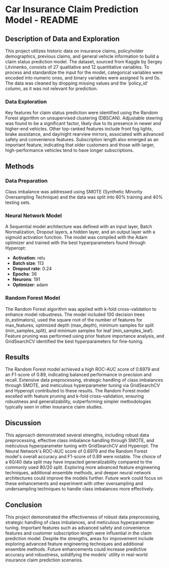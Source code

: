 # Car Insurance Claim Prediction Model - README

## Description of Data and Exploration

This project utilizes historic data on insurance claims, policyholder demographics, previous claims, and general vehicle information to build a claim status prediction model. The dataset, sourced from Kaggle by Sergey Litvinenko, consists of 27 qualitative and 12 quantitative variables. To process and standardize the input for the model, categorical variables were encoded into numeric ones, and binary variables were assigned 1s and 0s. The data was cleaned by dropping missing values and the ‘policy_id’ column, as it was not relevant for prediction.

### Data Exploration

Key features for claim status prediction were identified using the Random Forest algorithm on unsupervised clustering (DBSCAN). Adjustable steering was found to be a significant factor, likely due to its presence in newer and higher-end vehicles. Other top-ranked features include front fog lights, brake assistance, and day/night rearview mirrors, associated with advanced safety and convenience features. Subscription length also emerged as an important feature, indicating that older customers and those with larger, high-performance vehicles tend to have longer subscriptions.

## Methods

### Data Preparation

Class imbalance was addressed using SMOTE (Synthetic Minority Oversampling Technique) and the data was split into 60% training and 40% testing sets. 

### Neural Network Model

A Sequential model architecture was defined with an input layer, Batch Normalization, Dropout layers, a hidden layer, and an output layer with a sigmoid activation function. The model was compiled with the Adam optimizer and trained with the best hyperparameters found through Hyperopt:
- **Activation**: relu
- **Batch size**: 113
- **Dropout rate**: 0.24
- **Epochs**: 36
- **Neurons**: 191
- **Optimizer**: adam

### Random Forest Model

The Random Forest algorithm was applied with k-fold cross-validation to enhance model robustness. The model included 100 decision trees (n_estimators), used the square root of the number of features for max_features, optimized depth (max_depth), minimum samples for split (min_samples_split), and minimum samples for leaf (min_samples_leaf). Feature pruning was performed using prior feature importance analysis, and GridSearchCV identified the best hyperparameters for fine-tuning.

## Results

The Random Forest model achieved a high ROC-AUC score of 0.6979 and an F1-score of 0.89, indicating balanced performance in precision and recall. Extensive data preprocessing, strategic handling of class imbalances through SMOTE, and meticulous hyperparameter tuning via GridSearchCV and Hyperopt contributed to these results. The Random Forest model excelled with feature pruning and k-fold cross-validation, ensuring robustness and generalizability, outperforming simpler methodologies typically seen in other insurance claim studies.

## Discussion

This approach demonstrated several strengths, including robust data preprocessing, effective class imbalance handling through SMOTE, and meticulous hyperparameter tuning with GridSearchCV and Hyperopt. The Neural Network's ROC-AUC score of 0.6979 and the Random Forest model's overall accuracy and F1-score of 0.89 were notable. The choice of a 60/40 data split may have impacted generalizability compared to the commonly used 80/20 split. Exploring more advanced feature engineering techniques, additional ensemble methods, and deeper neural network architectures could improve the models further. Future work could focus on these enhancements and experiment with other oversampling and undersampling techniques to handle class imbalances more effectively.

## Conclusion

This project demonstrated the effectiveness of robust data preprocessing, strategic handling of class imbalances, and meticulous hyperparameter tuning. Important features such as advanced safety and convenience features and customer subscription length were influential in the claim prediction model. Despite the strengths, areas for improvement include exploring advanced feature engineering techniques and additional ensemble methods. Future enhancements could increase predictive accuracy and robustness, solidifying the models' utility in real-world insurance claim prediction scenarios.
